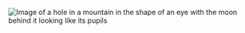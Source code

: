 ![Image of a hole in a mountain in the shape of an eye with the moon behind it looking like its pupils](https://i.imgur.com/WPLR9kU.jpeg)
